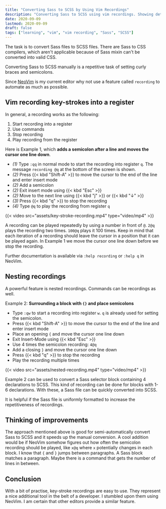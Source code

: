 ```yaml
---
title: "Converting Sass to SCSS by Using Vim Recordings"
description: "Converting Sass to SCSS using vim recordings. Showing detailed key-stroke examples and videos"
date: 2020-09-09
lastmod: 2020-09-09
draft: false
tags: ["learning", "vim", "vim recording", "Sass", "SCSS"]
---
```


The task is to convert Sass files to SCSS files.
There are Sass to CSS compilers, which aren't applicable because of Sass mixin can't be converted into valid CSS.

Converting Sass to SCSS manually is a repetitive task of setting curly braces and semicolons.

Since [NeoVim](https://neovim.io/) is my current editor why not use a feature called `recording` to automate as much as possible.


## Vim recording key-strokes into a register

In general, a recording works as the following:

1. Start recording into a register
2. Use commands
3. Stop recording
4. Play recording from the register

Here is Example 1, which **adds a semicolon after a line and moves the cursor one line down**.

- *(1)* Type `:qq` in normal mode to start the recording into register `q`. The message `recording @q` at the bottom of the screen is shown.
- *(2)* Press {{< kbd "Shift-A" >}} to move the cursor to the end of the line and enter insert mode
- *(2)* Add a semicolon
- *(2)* Exit insert mode using {{< kbd "Esc" >}}
- *(2)* Move to the next line using {{< kbd "j" >}} or {{< kbd "↓" >}}
- *(3)* Press {{< kbd "q" >}} to stop the recording
- *(4)* Type `@q` to play the recording from register `q`

{{< video src="assets/key-stroke-recording.mp4" type="video/mp4" >}}

A recording can be played repeatedly by using a number in front of `@`.
`2@q` plays the recording two times. `100@q` plays it 100 times.
Keep in mind that each iteration of a recording should leave the cursor in a position that it can be played again.
In Example 1 we move the cursor one line down before we stop the recording.

Further documentation is available via `:help recording` or `:help q` in NeoVim.


## Nesting recordings

A powerful feature is nested recordings. Commands can be recordings as well.

Example 2: **Surrounding a block with `{}` and place semicolons**

- Type `:qw` to start a recording into register `w`. `q` is already used for setting the semicolon.
- Press {{< kbd "Shift-A" >}} to move the cursor to the end of the line and enter insert mode
- Place an opening `{` and move the cursor one line down
- Exit Insert-Mode using {{< kbd "Esc" >}}
- Use 4 times the semicolon recording: `4@q`
- Add a closing `}` and move the cursor one line down
- Press {{< kbd "q" >}} to stop the recording
- Play the recording multiple times

{{< video src="assets/nested-recording.mp4" type="video/mp4" >}}

Example 2 can be used to convert a Sass selector block containing 4 declarations to SCSS.
This kind of recording can be done for blocks with 1-6 declarations. With these, a Sass file can be quickly converted into SCSS.

It is helpful if the Sass file is uniformly formatted to increase the repetitiveness of recordings.


## Thinking of improvements

The approach mentioned above is good for semi-automatically convert Sass to SCSS and it speeds up the manual conversion.
A cool addition would be if NeoVim somehow figures out how often the semicolon recording should be played, like `x@q` where `x` potentially changes in each block.
I know that `{` and `}` jumps between paragraphs. A Sass block matches a paragraph.
Maybe there is a command that gets the number of lines in between.


## Conclusion

With a bit of practise, key-stroke recordings are easy to use.
They represent a nice additional tool in the belt of a developer.
I stumbled upon them using NeoVim.
I am certain that other editors provide a similar feature.


